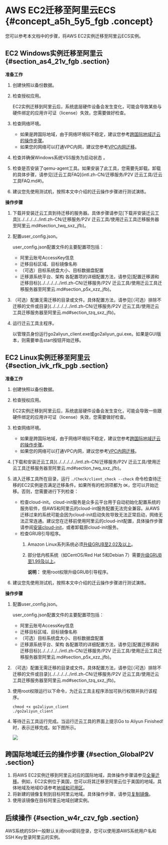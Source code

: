 # AWS EC2迁移至阿里云ECS {#concept_a5h_5y5_fgb .concept}

您可以参考本文档中的步骤，将AWS EC2实例迁移至阿里云ECS实例。

## EC2 Windows实例迁移至阿里云 {#section_as4_21v_fgb .section}

**准备工作**

1.  创建快照以备份数据。
2.  检查授权应用。

    EC2实例迁移到阿里云后，系统底层硬件设备会发生变化，可能会导致某些与硬件绑定的应用许可证（license）失效，您需要做好检查。

3.  检查网络环境。
    -   如果是跨国际地域，由于网络环境较不稳定，建议您参考[跨国际地域迁云的操作步骤](#section_GlobalP2V)。
    -   如果您的网络可以打通VPC内网，建议您参考[VPC内网迁移](intl.zh-CN/迁移服务/迁移教程/迁移方案/VPC内网迁移.md#)。
4.  检查并确保Windows系统VSS服务为启动状态 。
5.  检查是否安装了qemu-agent工具。如果安装了此工具，您需要先卸载。卸载的具体步骤，请参见[迁云工具FAQ](intl.zh-CN/迁移服务/P2V 迁云工具/迁云工具FAQ.md#)。
6.  建议您先使用测试机，按照本文中介绍的迁云操作步骤进行测试演练。

**操作步骤**

1.  下载并安装迁云工具到待迁移的服务器。具体步骤请参见[下载并安装迁云工具](../../../../../intl.zh-CN/迁移服务/P2V 迁云工具/使用迁云工具迁移服务器至阿里云.md#section_twq_sxz_jfb)。
2.  配置user\_config.json。

    user\_config.json配置文件的主要配置项包括：

    -   阿里云账号AccessKey信息
    -   迁移目标区域、目标镜像名称
    -   （可选）目标系统盘大小、目标数据盘配置
    -   迁移源系统平台、架构
    各配置项的详细配置方法，请参见[配置迁移源和迁移目标](../../../../../intl.zh-CN/迁移服务/P2V 迁云工具/使用迁云工具迁移服务器至阿里云.md#section_p5x_xzz_jfb)。

3.  （可选）配置无需迁移的目录或文件。具体配置方法，请参见[（可选）排除不迁移的文件或目录](../../../../../intl.zh-CN/迁移服务/P2V 迁云工具/使用迁云工具迁移服务器至阿里云.md#section_tzq_sxz_jfb)。
4.  运行迁云工具主程序。

    以管理员身份运行go2aliyun\_client.exe或go2aliyun\_gui.exe。如果是GUI版本，则需要单击start按钮开始迁移。


## EC2 Linux实例迁移至阿里云 {#section_ivk_rfk_pgb .section}

**准备工作**

1.  创建快照以备份数据。
2.  检查授权应用。

    EC2实例迁移到阿里云后，系统底层硬件设备会发生变化，可能会导致一些跟硬件绑定的应用许可证（license）失效，您需要做好检查。

3.  检查网络环境。
    -   如果是跨国际地域，由于网络环境较不稳定，建议您参考[跨国际地域迁云的操作步骤](#section_GlobalP2V)。
    -   如果您的网络可以打通VPC内网，建议您参考[VPC内网迁移](intl.zh-CN/迁移服务/迁移教程/迁移方案/VPC内网迁移.md#)。
4.  [下载和安装迁云工具](../../../../../intl.zh-CN/迁移服务/P2V 迁云工具/使用迁云工具迁移服务器至阿里云.md#section_twq_sxz_jfb)。
5.  进入迁移工具所在目录，运行 `./Check/client_check --check` 命令检查待迁移的EC2实例是否满足迁移条件。如果所有的检测项都为 `OK`，您可以开始迁移。否则，您需要进行下列检查：
    -   检查cloud-init。cloud-init服务是众多云平台用于自动初始化配置系统的服务软件，但AWS和阿里云的cloud-int服务配置无法完全兼容。从AWS迁移过来的系统可能会因为cloud-init启动失败导致无法正常启动，网络无法正常连通。建议您在迁移前使用阿里云的cloud-init配置，具体操作步骤请参阅[安装cloud-init](../../../../../intl.zh-CN/镜像/自定义镜像/导入镜像/安装cloud-init.md#)，或者卸载原cloud-init服务。
    -   检查GRUB引导程序。
        1.  Amazon Linux系列系统必须[升级GRUB至2.02及以上](https://www.alibabacloud.com/help/faq-detail/62807.htm)。
        2.  部分低内核系统（如CentOS/Red Hat 5和Debian 7）需要[升级GRUB至1.99及以上](https://www.alibabacloud.com/help/faq-detail/62807.htm)。

            **说明：** 使用root权限升级GRUB引导程序。

6.  建议您先使用测试机，按照本文中介绍的迁云操作步骤进行测试演练。

**操作步骤**

1.  配置user\_config.json。

    user\_config.json配置文件的主要配置项包括：

    -   阿里云账号AccessKey信息
    -   迁移目标区域、目标镜像名称
    -   （可选）目标系统盘大小、目标数据盘配置
    -   迁移源系统平台、架构
    各配置项的详细配置方法，请参见[配置迁移源和迁移目标](../../../../../intl.zh-CN/迁移服务/P2V 迁云工具/使用迁云工具迁移服务器至阿里云.md#section_p5x_xzz_jfb)。

2.  （可选）配置无需迁移的目录或文件。具体配置方法，请参见[（可选）排除不迁移的文件或目录](../../../../../intl.zh-CN/迁移服务/P2V 迁云工具/使用迁云工具迁移服务器至阿里云.md#section_tzq_sxz_jfb)。
3.  使用root权限运行以下命令，为迁云工具主程序添加可执行权限并执行该程序。

    ```
    chmod +x go2aliyun_client
    ./go2aliyun_client
    ```

4.  等待迁云工具运行完成。当运行迁云工具的界面上提示Go to Aliyun Finished!时，表示迁移完成。如下图所示。

    ![](http://static-aliyun-doc.oss-cn-hangzhou.aliyuncs.com/assets/img/65301/155471355038196_zh-CN.png)


## 跨国际地域迁云的操作步骤 {#section_GlobalP2V .section}

1.  将AWS EC2实例迁移到阿里云对应的国际地域，具体操作步骤请参见[全量迁移](intl.zh-CN/迁移服务/迁移教程/迁移方案/全量迁移.md#)。例如，EC2实例位于美国，您可以将其迁移至阿里云位于美国的地域。具体地域及地域ID请参考[地域和可用区](../../../../../intl.zh-CN/通用参考/地域和可用区.md#section_ug5_k5k_xdb)。
2.  将新建的镜像复制到目标阿里云地域。具体操作步骤，请参见[复制镜像](../../../../../intl.zh-CN/镜像/自定义镜像/复制镜像.md#)。
3.  使用该镜像在目标阿里云地域创建实例。

## 后续操作 {#section_w4r_czv_fgb .section}

AWS系统的SSH一般默认关闭root密码登录，您可以使用源AWS系统用户名和SSH Key登录阿里云的实例。

